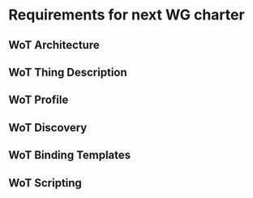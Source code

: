 # Requirements for next WG charter

## WoT Architecture

## WoT Thing Description

## WoT Profile

## WoT Discovery

## WoT Binding Templates

## WoT Scripting
